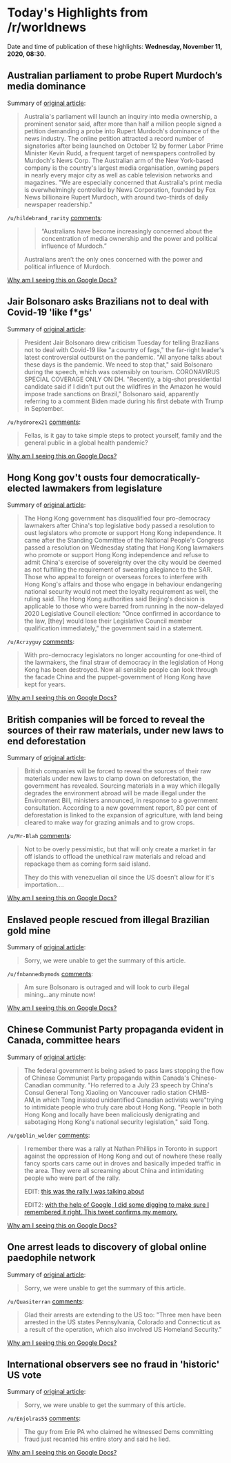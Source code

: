 # Today's Highlights from /r/worldnews

Date and time of publication of these highlights: **Wednesday, November 11, 2020, 08:30**.

## Australian parliament to probe Rupert Murdoch’s media dominance

Summary of [original article](https://www.aljazeera.com/news/2020/11/11/australian-parliament-to-probe-rupert-murdochs-media-dominance):

> Australia's parliament will launch an inquiry into media ownership, a prominent senator said, after more than half a million people signed a petition demanding a probe into Rupert Murdoch's dominance of the news industry. The online petition attracted a record number of signatories after being launched on October 12 by former Labor Prime Minister Kevin Rudd, a frequent target of newspapers controlled by Murdoch's News Corp. The Australian arm of the New York-based company is the country's largest media organisation, owning papers in nearly every major city as well as cable television networks and magazines. "We are especially concerned that Australia's print media is overwhelmingly controlled by News Corporation, founded by Fox News billionaire Rupert Murdoch, with around two-thirds of daily newspaper readership."

`/u/hildebrand_rarity` [comments](https://www.reddit.com/r/worldnews/comments/js5zhv/australian_parliament_to_probe_rupert_murdochs/):

> >	“Australians have become increasingly concerned about the concentration of media ownership and the power and political influence of Murdoch.”
> 
> Australians aren’t the only ones concerned with the power and political influence of Murdoch.

[Why am I seeing this on Google Docs?](https://docs.google.com/document/d/1Dc6We63vOXIZsc0op-Bt4abqkYjXzOigalQqFxmvvbM/edit?usp=sharing)

## Jair Bolsonaro asks Brazilians not to deal with Covid-19 'like f*gs'

Summary of [original article](https://www.deccanherald.com/international/world-news-politics/jair-bolsonaro-asks-brazilians-not-to-deal-with-covid-19-like-fags-914199.html#):

> President Jair Bolsonaro drew criticism Tuesday for telling Brazilians not to deal with Covid-19 like "a country of fags," the far-right leader's latest controversial outburst on the pandemic. "All anyone talks about these days is the pandemic. We need to stop that," said Bolsonaro during the speech, which was ostensibly on tourism. CORONAVIRUS SPECIAL COVERAGE ONLY ON DH. "Recently, a big-shot presidential candidate said if I didn't put out the wildfires in the Amazon he would impose trade sanctions on Brazil," Bolsonaro said, apparently referring to a comment Biden made during his first debate with Trump in September.

`/u/hydrorex21` [comments](https://www.reddit.com/r/worldnews/comments/js1vm3/jair_bolsonaro_asks_brazilians_not_to_deal_with/):

> Fellas, is it gay to take simple steps to protect yourself, family and the general public in a global health pandemic?

[Why am I seeing this on Google Docs?](https://docs.google.com/document/d/1Dc6We63vOXIZsc0op-Bt4abqkYjXzOigalQqFxmvvbM/edit?usp=sharing)

## Hong Kong gov't ousts four democratically-elected lawmakers from legislature

Summary of [original article](https://hongkongfp.com/2020/11/11/breaking-hong-kong-govt-ousts-four-democratically-elected-lawmakers-from-legislature/):

> The Hong Kong government has disqualified four pro-democracy lawmakers after China's top legislative body passed a resolution to oust legislators who promote or support Hong Kong independence. It came after the Standing Committee of the National People's Congress passed a resolution on Wednesday stating that Hong Kong lawmakers who promote or support Hong Kong independence and refuse to admit China's exercise of sovereignty over the city would be deemed as not fulfilling the requirement of swearing allegiance to the SAR. Those who appeal to foreign or overseas forces to interfere with Hong Kong's affairs and those who engage in behaviour endangering national security would not meet the loyalty requirement as well, the ruling said. The Hong Kong authorities said Beijing's decision is applicable to those who were barred from running in the now-delayed 2020 Legislative Council election: "Once confirmed in accordance to the law, [they] would lose their Legislative Council member qualification immediately," the government said in a statement.

`/u/Acrzyguy` [comments](https://www.reddit.com/r/worldnews/comments/js277e/hong_kong_govt_ousts_four_democraticallyelected/):

> With pro-democracy legislators no longer accounting for one-third of the lawmakers, the final straw of democracy in the legislation of Hong Kong has been destroyed. Now all sensible people can look through the facade China and the puppet-government of Hong Kong have kept for years.

[Why am I seeing this on Google Docs?](https://docs.google.com/document/d/1Dc6We63vOXIZsc0op-Bt4abqkYjXzOigalQqFxmvvbM/edit?usp=sharing)

## British companies will be forced to reveal the sources of their raw materials, under new laws to end deforestation

Summary of [original article](https://www.telegraph.co.uk/news/2020/11/10/british-companies-will-forced-reveal-sources-raw-materials-new/):

> British companies will be forced to reveal the sources of their raw materials under new laws to clamp down on deforestation, the government has revealed. Sourcing materials in a way which illegally degrades the environment abroad will be made illegal under the Environment Bill, ministers announced, in response to a government consultation. According to a new government report, 80 per cent of deforestation is linked to the expansion of agriculture, with land being cleared to make way for grazing animals and to grow crops.

`/u/Mr-Blah` [comments](https://www.reddit.com/r/worldnews/comments/js8aiq/british_companies_will_be_forced_to_reveal_the/):

> Not to be overly pessimistic, but that will only create a market in far off islands to offload the unethical raw materials and reload and repackage them as coming form said island.
> 
> They do this with venezuelian oil since the US doesn't allow for it's importation....

[Why am I seeing this on Google Docs?](https://docs.google.com/document/d/1Dc6We63vOXIZsc0op-Bt4abqkYjXzOigalQqFxmvvbM/edit?usp=sharing)

## Enslaved people rescued from illegal Brazilian gold mine

Summary of [original article](https://www.aljazeera.com/economy/2020/11/10/enslaved-people-rescued-from-illegal-brazilian-gold-mine):

> Sorry, we were unable to get the summary of this article.

`/u/fnbannedbymods` [comments](https://www.reddit.com/r/worldnews/comments/jrzmzj/enslaved_people_rescued_from_illegal_brazilian/):

> Am sure Bolsonaro is outraged and will look to curb illegal mining...any minute now!

[Why am I seeing this on Google Docs?](https://docs.google.com/document/d/1Dc6We63vOXIZsc0op-Bt4abqkYjXzOigalQqFxmvvbM/edit?usp=sharing)

## Chinese Communist Party propaganda evident in Canada, committee hears

Summary of [original article](https://torontosun.com/news/national/chinese-communist-party-propaganda-evident-in-canada-committee-hears):

> The federal government is being asked to pass laws stopping the flow of Chinese Communist Party propaganda within Canada's Chinese-Canadian community. "Ho referred to a July 23 speech by China's Consul General Tong Xiaoling on Vancouver radio station CHMB-AM,in which Tong insisted unidentified Canadian activists were"trying to intimidate people who truly care about Hong Kong. "People in both Hong Kong and locally have been maliciously denigrating and sabotaging Hong Kong's national security legislation," said Tong.

`/u/goblin_welder` [comments](https://www.reddit.com/r/worldnews/comments/jrzsf6/chinese_communist_party_propaganda_evident_in/):

> I remember there was a rally at Nathan Phillips in Toronto in support against the oppression of Hong Kong and out of nowhere these really fancy sports cars came out in droves and basically impeded traffic in the area. They were all screaming about China and intimidating people who were part of the rally.
> 
> EDIT: [this was the rally I was talking about](https://www.cp24.com/news/dozens-marched-in-downtown-toronto-in-support-of-hong-kong-protesters-1.4616065?cache=%3FclipId%3D104069)
> 
> EDIT2: [with the help of Google, I did some digging to make sure I remembered it right. This tweet confirms my memory. ](https://twitter.com/stephenpunwasi/status/1163102553111957506?s=21)

[Why am I seeing this on Google Docs?](https://docs.google.com/document/d/1Dc6We63vOXIZsc0op-Bt4abqkYjXzOigalQqFxmvvbM/edit?usp=sharing)

## One arrest leads to discovery of global online paedophile network

Summary of [original article](https://www.smh.com.au/national/nsw/global-online-paedophile-photo-and-video-network-allegedly-uncovered-after-nsw-child-sex-arrest-20201110-p56d6z.html):

> Sorry, we were unable to get the summary of this article.

`/u/Quasiterran` [comments](https://www.reddit.com/r/worldnews/comments/jrs2mk/one_arrest_leads_to_discovery_of_global_online/):

> Glad their arrests are extending to the US too: "Three men have been arrested in the US states Pennsylvania, Colorado and Connecticut as a result of the operation, which also involved US Homeland Security."

[Why am I seeing this on Google Docs?](https://docs.google.com/document/d/1Dc6We63vOXIZsc0op-Bt4abqkYjXzOigalQqFxmvvbM/edit?usp=sharing)

## International observers see no fraud in 'historic' US vote

Summary of [original article](https://www.euronews.com/2020/11/10/international-observers-see-no-fraud-in-us-vote?utm_source=newsletter&utm_medium=en&utm_content=international-observers-see-no-fraud-in-us-vote&_ope=eyJndWlkIjoiZGJjMGRmYmZhZDBhYzFiNzYzMTZiMTI0OGU0MGRlZWEifQ%3D%3D):

> Sorry, we were unable to get the summary of this article.

`/u/Enjolras55` [comments](https://www.reddit.com/r/worldnews/comments/jrsxc7/international_observers_see_no_fraud_in_historic/):

> The guy from Erie PA who claimed he witnessed Dems committing fraud just recanted his entire story and said he lied.

[Why am I seeing this on Google Docs?](https://docs.google.com/document/d/1Dc6We63vOXIZsc0op-Bt4abqkYjXzOigalQqFxmvvbM/edit?usp=sharing)

